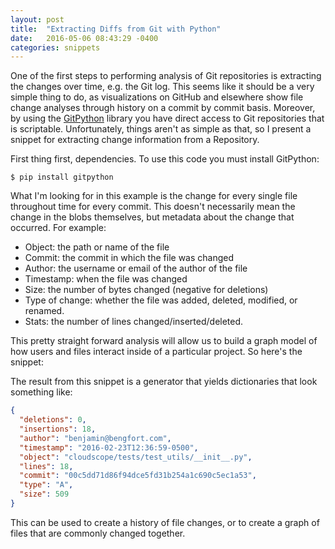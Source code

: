 ```yaml
---
layout: post
title:  "Extracting Diffs from Git with Python"
date:   2016-05-06 08:43:29 -0400
categories: snippets
---
```


One of the first steps to performing analysis of Git repositories is extracting the changes over time, e.g. the Git log. This seems like it should be a very simple thing to do, as visualizations on GitHub and elsewhere show file change analyses through history on a commit by commit basis. Moreover, by using the [GitPython](http://gitpython.readthedocs.io/en/stable/) library you have direct access to Git repositories that is scriptable. Unfortunately, things aren't as simple as that, so I present a snippet for extracting change information from a Repository.

First thing first, dependencies. To use this code you must install GitPython:

```
$ pip install gitpython
```

What I'm looking for in this example is the change for every single file throughout time for every commit. This doesn't necessarily mean the change in the blobs themselves, but metadata about the change that occurred. For example:

- Object: the path or name of the file
- Commit: the commit in which the file was changed
- Author: the username or email of the author of the file
- Timestamp: when the file was changed
- Size: the number of bytes changed (negative for deletions)
- Type of change: whether the file was added, deleted, modified, or renamed.
- Stats: the number of lines changed/inserted/deleted.

This pretty straight forward analysis will allow us to build a graph model of how users and files interact inside of a particular project. So here's the snippet:

<script src="https://gist.github.com/bbengfort/7a7e40930275f1d5633c3c59afc93f5d.js"></script>

The result from this snippet is a generator that yields dictionaries that look something like:

```json
{
  "deletions": 0,
  "insertions": 18,
  "author": "benjamin@bengfort.com",
  "timestamp": "2016-02-23T12:36:59-0500",
  "object": "cloudscope/tests/test_utils/__init__.py",
  "lines": 18,
  "commit": "00c5dd71d86f94dce5fd31b254a1c690c5ec1a53",
  "type": "A",
  "size": 509
}
```

This can be used to create a history of file changes, or to create a graph of files that are commonly changed together. 
